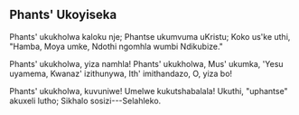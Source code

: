 ## Phants' Ukoyiseka

Phants' ukukholwa kaloku nje;
Phantse ukumvuma uKristu;
Koko us'ke uthi, "Hamba, Moya umke,
Ndothi ngomhla wumbi Ndikubize."

Phants' ukukholwa, yiza namhla!
Phants' ukukholwa, Mus' ukumka,
'Yesu uyamema, Kwanaz' izithunywa,
Ith' imithandazo, O, yiza bo!

Phants' ukukholwa, kuvuniwe!
Umelwe kukutshabalala!
Ukuthi, "uphantse" akuxeli lutho;
Sikhalo sosizi---Selahleko.


